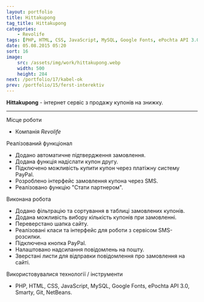 ```yaml
---
layout: portfolio
title: Hittakupong
tag_title: Hittakupong
categories:
    - Revolife
tags: [PHP, HTML, CSS, JavaScript, MySQL, Google Fonts, ePochta API 3.0, Smarty, Git, NetBeans]
date: 05.08.2015 05:20
sort: 16
image: 
    src: /assets/img/work/hittakupong.webp 
    width: 500
    height: 284
next: /portfolio/17/kabel-ok
prev: /portfolio/15/ferst-interektiv
---
```


**Hittakupong** - інтернет сервіс з продажу купонів на знижку.

---

Місце роботи

* Компанія _Revolife_

Реалізований функціонал

* Додано автоматичне підтвердження замовлення.
* Додана функція надіслати купон другу.
* Підключено можливість купити купон через платіжну систему PayPal.
* Розроблено інтерфейс замовлення купона через SMS.
* Реалізовано функцію "Стати партнером".

Виконана робота

* Додано фільтрацію та сортування в таблиці замовлених купонів.
* Додана можливість вибору кількість купонів при замовленні.
* Переверстано шапка сайту.
* Реалізовані класи та інтерфейс для роботи з сервісом SMS-розсилки.
* Підключена кнопка PayPal.
* Налаштовано надсилання повідомлень на пошту.
* Зверстані листи для відправки повідомлення про замовлення на сайті.

Використовувалися технології / інструменти

* PHP, HTML, CSS, JavaScript, MySQL, Google Fonts, ePochta API 3.0, Smarty, Git, NetBeans.
